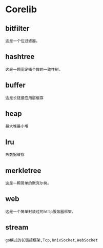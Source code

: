 # Corelib
## bitfilter
	这是一个位过滤器。
## hashtree
	这是一颗固定桶个数的一致性树。
## buffer
	这是长链接应用层缓存
## heap
	最大堆最小堆
## lru
	热数据缓存
## merkletree
	这是一颗简单的默克尔树。
## web
	这是一个简单封装过的http服务器框架。
## stream
	go模式的长链接框架,Tcp,UnixSocket,WebSocket

